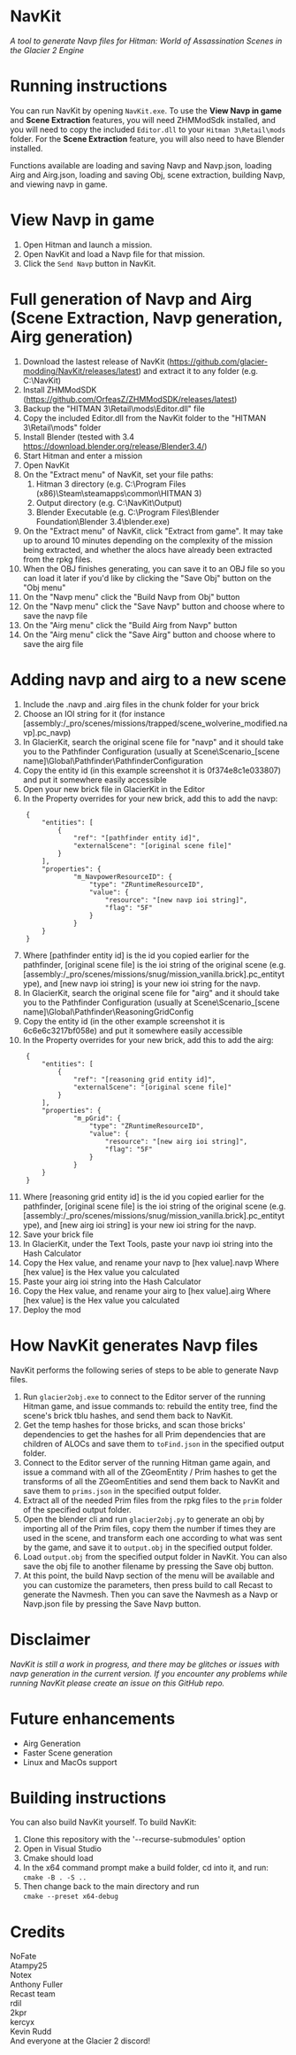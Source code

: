 # NavKit
*A tool to generate Navp files for Hitman: World of Assassination Scenes in the Glacier 2 Engine*
# Running instructions
You can run NavKit by opening `NavKit.exe`. To use the **View Navp in game** and **Scene Extraction** features, you will need ZHMModSdk installed, and you will need to copy the included `Editor.dll` to your `Hitman 3\Retail\mods` folder. For the **Scene Extraction** feature, you will also need to have Blender installed.

Functions available are loading and saving Navp and Navp.json, loading Airg and Airg.json, loading and saving Obj, scene extraction, building Navp, and viewing navp in game.  
# View Navp in game
1. Open Hitman and launch a mission.
1. Open NavKit and load a Navp file for that mission.
1. Click the `Send Navp` button in NavKit.

# Full generation of Navp and Airg (Scene Extraction, Navp generation, Airg generation)
1. Download the lastest release of NavKit (https://github.com/glacier-modding/NavKit/releases/latest) and extract it to any folder (e.g. C:\NavKit)
1. Install ZHMModSDK (https://github.com/OrfeasZ/ZHMModSDK/releases/latest)
1. Backup the "HITMAN 3\Retail\mods\Editor.dll" file
1. Copy the included Editor.dll from the NavKit folder to the "HITMAN 3\Retail\mods" folder
1. Install Blender (tested with 3.4 https://download.blender.org/release/Blender3.4/)
1. Start Hitman and enter a mission
1. Open NavKit
1. On the "Extract menu" of NavKit, set your file paths:
    1. Hitman 3 directory (e.g. C:\Program Files (x86)\Steam\steamapps\common\HITMAN 3)
    1. Output directory (e.g. C:\NavKit\Output)
    1. Blender Executable (e.g. C:\Program Files\Blender Foundation\Blender 3.4\blender.exe)
1. On the "Extract menu" of NavKit, click "Extract from game". It may take up to around 10 minutes depending on the complexity of the mission being extracted, and whether the alocs have already been extracted from the rpkg files.  
1. When the OBJ finishes generating, you can save it to an OBJ file so you can load it later if you'd like by clicking the "Save Obj" button on the "Obj menu"
1. On the "Navp menu" click the "Build Navp from Obj" button
1. On the "Navp menu" click the "Save Navp" button and choose where to save the navp file
1. On the "Airg menu" click the "Build Airg from Navp" button
1. On the "Airg menu" click the "Save Airg" button and choose where to save the airg file

# Adding navp and airg to a new scene
1. Include the .navp and .airg files in the chunk folder for your brick
1. Choose an IOI string for it (for instance [assembly:/_pro/scenes/missions/trapped/scene_wolverine_modified.navp].pc_navp)
1. In GlacierKit, search the original scene file for "navp" and it should take you to the Pathfinder Configuration (usually at Scene\Scenario_[scene name]\Global\Pathfinder\PathfinderConfiguration
1. Copy the entity id (in this example screenshot it is 0f374e8c1e033807) and put it somewhere easily accessible
1. Open your new brick file in GlacierKit in the Editor
1. In the Property overrides for your new brick, add this to add the navp:
```
    {
        "entities": [
            {
                "ref": "[pathfinder entity id]",
                "externalScene": "[original scene file]"
            }
        ],
        "properties": {
                "m_NavpowerResourceID": {
                    "type": "ZRuntimeResourceID",
                    "value": {
                        "resource": "[new navp ioi string]",
                        "flag": "5F"
                    }
                }
        }
    }
```
7. Where [pathfinder entity id] is the id you copied earlier for the pathfinder,  [original scene file] is the ioi string of the original scene (e.g. [assembly:/_pro/scenes/missions/snug/mission_vanilla.brick].pc_entitytype), and [new navp ioi string] is your new ioi string for the navp.
1. In GlacierKit, search the original scene file for "airg" and it should take you to the Pathfinder Configuration (usually at Scene\Scenario_[scene name]\Global\Pathfinder\ReasoningGridConfig
1. Copy the entity id (in the other example screenshot it is 6c6e6c3217bf058e) and put it somewhere easily accessible
1. In the Property overrides for your new brick, add this to add the airg:
```
    {
        "entities": [
            {
                "ref": "[reasoning grid entity id]",
                "externalScene": "[original scene file]"
            }
        ],
        "properties": {
                "m_pGrid": {
                    "type": "ZRuntimeResourceID",
                    "value": {
                        "resource": "[new airg ioi string]",
                        "flag": "5F"
                    }
                }
        }
    }
```
11. Where [reasoning grid entity id] is the id you copied earlier for the pathfinder,  [original scene file] is the ioi string of the original scene (e.g. [assembly:/_pro/scenes/missions/snug/mission_vanilla.brick].pc_entitytype), and [new airg ioi string] is your new ioi string for the navp.
1. Save your brick file
1. In GlacierKit, under the Text Tools, paste your navp ioi string into the Hash Calculator
1. Copy the Hex value, and rename your navp to [hex value].navp Where [hex value] is the Hex value you calculated
1. Paste your airg ioi string into the Hash Calculator
1. Copy the Hex value, and rename your airg to [hex value].airg Where [hex value] is the Hex value you calculated
1. Deploy the mod

# How NavKit generates Navp files 
NavKit performs the following series of steps to be able to generate Navp files.
1. Run `glacier2obj.exe` to connect to the Editor server of the running Hitman game, and issue commands to: rebuild the entity tree, find the scene's brick tblu hashes, and send them back to NavKit.
1. Get the temp hashes for those bricks, and scan those bricks' dependencies to get the hashes for all Prim dependencies that are children of ALOCs and save them to `toFind.json` in the specified output folder.
1. Connect to the Editor server of the running Hitman game again, and issue a command with all of the ZGeomEntity / Prim hashes to get the transforms of all the ZGeomEntities and send them back to NavKit and save them to `prims.json` in the specified output folder.
1. Extract all of the needed Prim files from the rpkg files to the `prim` folder of the specified output folder.
1. Open the blender cli and run `glacier2obj.py` to generate an obj by importing all of the Prim files, copy them the number if times they are used in the scene, and transform each one according to what was sent by the game, and save it to `output.obj` in the specified output folder.
1. Load `output.obj` from the specified output folder in NavKit. You can also save the obj file to another filename by pressing the Save obj button.
1. At this point, the build Navp section of the menu will be available and you can customize the parameters, then press build to call Recast to generate the Navmesh. Then you can save the Navmesh as a Navp or Navp.json file by pressing the Save Navp button.
# Disclaimer
*NavKit is still a work in progress, and there may be glitches or issues with navp generation in the current version. If you encounter any problems while running NavKit please create an issue on this GitHub repo.*
# Future enhancements
* Airg Generation
* Faster Scene generation
* Linux and MacOs support
# Building instructions
You can also build NavKit yourself. To build NavKit:
1. Clone this repository with the '--recurse-submodules' option
1. Open in Visual Studio
1. Cmake should load
1. In the x64 command prompt make a build folder, cd into it, and run:  
`cmake -B . -S ..`
1. Then change back to the main directory and run  
`cmake --preset x64-debug`
# Credits
NoFate  
Atampy25  
Notex  
Anthony Fuller  
Recast team  
rdil  
2kpr  
kercyx  
Kevin Rudd  
And everyone at the Glacier 2 discord!
